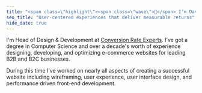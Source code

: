 ```yaml
---
title: "<span class=\"highlight\"><span class=\"wave\">👋</span> I’m Dave.</span><br>I design and develop user‑centered experiences that deliver measurable returns"
seo_title: "User‑centered experiences that deliver measurable returns"
hide_date: true
---
```


<p>I'm Head of Design & Development at <a href="https://conversion-rate-experts.com/">Conversion Rate Experts</a>. I’ve got a degree in Computer Science and over a decade's worth of experience designing, developing, and optimizing e-commerce websites for leading B2B and B2C businesses.</p>

<p>During this time I’ve worked on nearly all aspects of creating a successful website including wireframing, user experience, user interface design, and performance driven front-end development.</p>